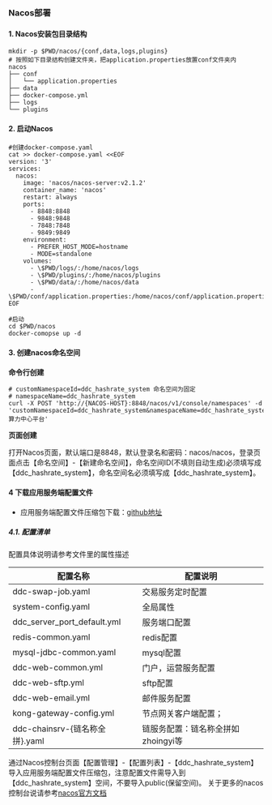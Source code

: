 ###  Nacos部署

#### 1. Nacos安装包目录结构

```shell
mkdir -p $PWD/nacos/{conf,data,logs,plugins}
# 按照如下目录结构创建文件夹，把application.properties放置conf文件夹内
nacos
├── conf
│   └── application.properties
├── data
├── docker-compose.yml
├── logs
└── plugins
```

#### 2. 启动Nacos

```shell
#创建docker-compose.yaml
cat >> docker-compose.yaml <<EOF
version: '3'
services:
  nacos:
    image: 'nacos/nacos-server:v2.1.2'
    container_name: 'nacos'
    restart: always
    ports:
      - 8848:8848
      - 9848:9848
      - 7848:7848
      - 9849:9849
    environment:
      - PREFER_HOST_MODE=hostname
      - MODE=standalone
    volumes:
      - \$PWD/logs/:/home/nacos/logs
      - \$PWD/plugins/:/home/nacos/plugins
      - \$PWD/data/:/home/nacos/data
      - \$PWD/conf/application.properties:/home/nacos/conf/application.properties
EOF

#启动
cd $PWD/nacos
docker-comopse up -d
```

#### 3. 创建nacos命名空间

**命令行创建**

```shell
# customNamespaceId=ddc_hashrate_system 命名空间为固定
# namespaceName=ddc_hashrate_system  
curl -X POST 'http://{NACOS-HOST}:8848/nacos/v1/console/namespaces' -d 'customNamespaceId=ddc_hashrate_system&namespaceName=ddc_hashrate_system&namespaceDesc=算力中心平台'
```
**页面创建**  

打开Nacos页面，默认端口是8848，默认登录名和密码：nacos/nacos，登录页面点击【命名空间】-【新建命名空间】，命名空间ID(不填则自动生成)必须填写成【ddc_hashrate_system】，命名空间名必须填写成【ddc_hashrate_system】。

#### 4 下载应用服务端配置文件

- 应用服务端配置文件压缩包下载：[github地址](github地址)

##### 4.1. 配置清单

配置具体说明请参考文件里的属性描述

| 配置名称 | 配置说明 |
| -------- | ------------ |
| ddc-swap-job.yaml | 交易服务定时配置 |
| system-config.yaml | 全局属性 |
| ddc_server_port_default.yml | 服务端口配置 |
| redis-common.yaml | redis配置 |
| mysql-jdbc-common.yaml | mysql配置 |
| ddc-web-common.yml | 门户，运营服务配置 |
| ddc-web-sftp.yml | sftp配置 |
| ddc-web-email.yml | 邮件服务配置 |
| kong-gateway-config.yml | 节点网关客户端配置； |
| ddc-chainsrv-{链名称全拼}.yaml | 链服务配置：链名称全拼如zhoingyi等 |

通过Nacos控制台页面【配置管理】-【配置列表】-【ddc_hashrate_system】导入应用服务端配置文件压缩包，注意配置文件需导入到【ddc_hashrate_system】空间，不要导入public(保留空间)。
关于更多的nacos控制台说请参考[nacos官方文档](https://nacos.io/zh-cn/docs/console-guide.html)
